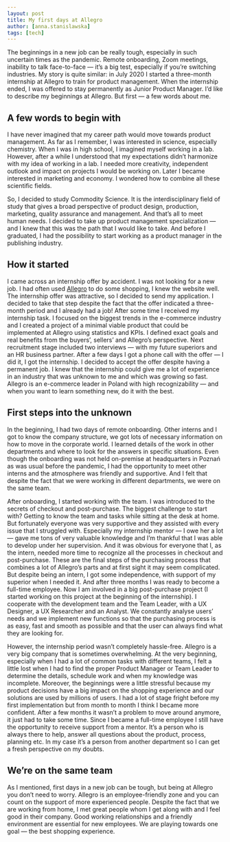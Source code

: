 ```yaml
---
layout: post
title: My first days at Allegro
author: [anna.stanislawska]
tags: [tech]
---
```

The beginnings in a new job can be really tough, especially in such uncertain times as the pandemic. Remote onboarding, Zoom meetings, inability to talk
face-to-face — it’s a big test, especially if you’re switching industries. My story is quite similar: in July 2020 I started a three-month internship at Allegro
to train for product management. When the internship ended, I was offered to stay permanently as Junior Product Manager. I’d like to describe my beginnings at
Allegro. But first — a few words about me.

## A few words to begin with

I have never imagined that my career path would move towards product management. As far as I remember, I was interested in science, especially chemistry. When I
was in high school, I imagined myself working in a lab. However, after a while I understood that my expectations didn’t harmonize with my idea of working in a
lab. I needed more creativity, independent outlook and impact on projects I would be working on. Later I became interested in marketing and economy. I wondered
how to combine all these scientific fields.

So, I decided to study Commodity Science. It is the interdisciplinary field of study that gives a broad perspective of product design, production, marketing,
quality assurance and management. And that’s all to meet human needs. I decided to take up product management specialization — and I knew that this was the path
that I would like to take. And before I graduated, I had the possibility to start working as a product manager in the publishing industry.

## How it started

I came across an internship offer by accident. I was not looking for a new job. I had often used [Allegro](https://allegro.tech) to do some shopping, I knew the
website well. The internship offer was attractive, so I decided to send my application. I decided to take that step despite the fact that the offer indicated a
three-month period and I already had a job! After some time I received my internship task. I focused on the biggest trends in the e-commerce industry and I
created a project of a minimal viable product that could be implemented at Allegro using statistics and KPIs. I defined exact goals and real benefits from the
buyers’, sellers’ and Allegro’s perspective. Next recruitment stage included two interviews — with my future superiors and an HR business partner. After a few
days I got a phone call with the offer — I did it, I got the internship. I decided to accept the offer despite having a permanent job. I knew that the
internship could give me a lot of experience in an industry that was unknown to me and which was growing so fast. Allegro is an e-commerce leader in Poland with
high recognizability — and when you want to learn something new, do it with the best.

## First steps into the unknown

In the beginning, I had two days of remote onboarding. Other interns and I got to know the company structure, we got lots of necessary information on how to
move in the corporate world. I learned details of the work in other departments and where to look for the answers in specific situations. Even though the
onboarding was not held on-premise at headquarters in Poznań as was usual before the pandemic, I had the opportunity to meet other interns and the atmosphere
was friendly and supportive. And I felt that despite the fact that we were working in different departments, we were on the same team.

After onboarding, I started working with the team. I was introduced to the secrets of checkout and post-purchase. The biggest challenge to start with? Getting
to know the team and tasks while sitting at the desk at home. But fortunately everyone was very supportive and they assisted with every issue that I struggled
with. Especially my internship mentor — I owe her a lot — gave me tons of very valuable knowledge and I’m thankful that I was able to develop under her
supervision. And it was obvious for everyone that I, as the intern, needed more time to recognize all the processes in checkout and post-purchase. These are the
final steps of the purchasing process that combines a lot of Allegro’s parts and at first sight it may seem complicated. But despite being an intern, I got some
independence, with support of my superior when I needed it. And after three months I was ready to become a full-time employee. Now I am involved in a big
post-purchase project (I started working on this project at the beginning of the internship). I cooperate with the development team and the Team Leader, with a
UX Designer, a UX Researcher and an Analyst. We constantly analyse users’ needs and we implement new functions so that the purchasing process is as easy, fast
and smooth as possible and that the user can always find what they are looking for.

However, the internship period wasn’t completely hassle-free. Allegro is a very big company that is sometimes overwhelming. At the very beginning, especially
when I had a lot of common tasks with different teams, I felt a little lost when I had to find the proper Product Manager or Team Leader to determine the
details, schedule work and when my knowledge was incomplete. Moreover, the beginnings were a little stressful because my product decisions have a big impact on
the shopping experience and our solutions are used by millions of users. I had a lot of stage fright before my first implementation but from month to month I
think I became more confident. After a few months it wasn’t a problem to move around anymore, it just had to take some time. Since I became a full-time employee
I still have the opportunity to receive support from a mentor. It’s a person who is always there to help, answer all questions about the product, process,
planning etc. In my case it’s a person from another department so I can get a fresh perspective on my doubts.

## We’re on the same team

As I mentioned, first days in a new job can be tough, but being at Allegro you don’t need to worry. Allegro is an employee-friendly zone and you can count on
the support of more experienced people. Despite the fact that we are working from home, I met great people whom I get along with and I feel good in their
company. Good working relationships and a friendly environment are essential for new employees. We are playing towards one goal — the best shopping experience.
